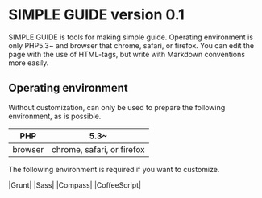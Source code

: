 SIMPLE GUIDE version 0.1
================================================================================

SIMPLE GUIDE is tools for making simple guide.
Operating environment is only PHP5.3~ and browser that chrome, safari, or firefox.
You can edit the page with the use of HTML-tags, but write with Markdown conventions more easily.

Operating environment
--------------------------------------------------------------------------------

Without customization, can only be used to prepare the following environment, as is possible.

|PHP|5.3~|
|-----|-----|
|browser|chrome, safari, or firefox|

 The following environment is required if you want to customize.

|Grunt|
|Sass|
|Compass|
|CoffeeScript|